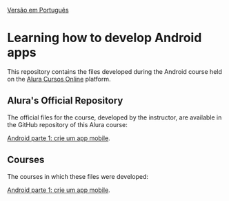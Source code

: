 [Versão em Português](README.md)

# Learning how to develop Android apps

This repository contains the files developed during the Android course held on the [Alura Cursos Online](https://alura.com.br) platform.

## Alura's Official Repository

The official files for the course, developed by the instructor, are available in the GitHub repository of this Alura course:

[Android parte 1: crie um app mobile](https://github.com/alura-cursos/fundamentos-android-parte-1).

## Courses

The courses in which these files were developed:

[Android parte 1: crie um app mobile](https://cursos.alura.com.br/course/android-sua-primeira-app-mobile).